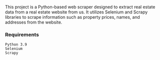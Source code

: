 This project is a Python-based web scraper designed to extract real estate data from a real estate website from us. It utilizes Selenium and Scrapy libraries to scrape information such as property prices, names, and addresses from the website.
### Requirements

    Python 3.9
    Selenium
    Scrapy
 
